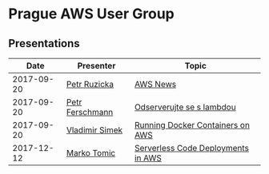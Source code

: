 # Prague AWS User Group

## Presentations

| Date       | Presenter                                                | Topic                                                                                                         |
|------------|----------------------------------------------------------|---------------------------------------------------------------------------------------------------------------|
| 2017-09-20 | [Petr Ruzicka](https://www.linkedin.com/in/petrruzicka/) | [AWS News](2017-09-20/NEWS.md)                                                                                |
| 2017-09-20 | [Petr Ferschmann](https://www.linkedin.com/in/fersman/)  | [Odserverujte se s lambdou](2017-09-20/2017-09-20-Petr_Ferschmann-Odserverujte_se_s_lambdou-EN.pdf)           |
| 2017-09-20 | [Vladimir Simek](https://www.linkedin.com/in/vsimek/)    | [Running Docker Containers on AWS](2017-09-20/2017-09-20-Vladimir_Simek-Running_Docker_Containers_on_AWS.pdf) |
| 2017-12-12 | [Marko Tomic](https://www.linkedin.com/in/tomicmarko/)    | [Serverless Code Deployments in AWS](2017-12-12/2017-12-12-Marko_Tomic-Serverless_Code_Deployments_in_AWS.pdf) |
